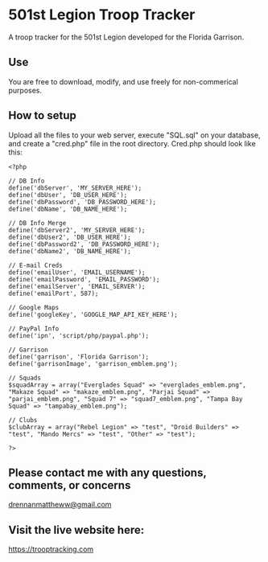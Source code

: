 # 501st Legion Troop Tracker
A troop tracker for the 501st Legion developed for the Florida Garrison.

## Use
You are free to download, modify, and use freely for non-commerical purposes.

## How to setup

Upload all the files to your web server, execute "SQL.sql" on your database, and create a "cred.php" file in the root directory. Cred.php should look like this:
 
```
<?php

// DB Info
define('dbServer', 'MY_SERVER_HERE');
define('dbUser', 'DB_USER_HERE');
define('dbPassword', 'DB_PASSWORD_HERE');
define('dbName', 'DB_NAME_HERE');

// DB Info Merge
define('dbServer2', 'MY_SERVER_HERE');
define('dbUser2', 'DB_USER_HERE');
define('dbPassword2', 'DB_PASSWORD_HERE');
define('dbName2', 'DB_NAME_HERE'); 

// E-mail Creds
define('emailUser', 'EMAIL_USERNAME');
define('emailPassword', 'EMAIL_PASSWORD');
define('emailServer', 'EMAIL_SERVER');
define('emailPort', 587);

// Google Maps
define('googleKey', 'GOOGLE_MAP_API_KEY_HERE');

// PayPal Info
define('ipn', 'script/php/paypal.php');

// Garrison
define('garrison', 'Florida Garrison');
define('garrisonImage', 'garrison_emblem.png');

// Squads
$squadArray = array("Everglades Squad" => "everglades_emblem.png", "Makaze Squad" => "makaze_emblem.png", "Parjai Squad" => "parjai_emblem.png", "Squad 7" => "squad7_emblem.png", "Tampa Bay Squad" => "tampabay_emblem.png");

// Clubs
$clubArray = array("Rebel Legion" => "test", "Droid Builders" => "test", "Mando Mercs" => "test", "Other" => "test");

?>
```


## Please contact me with any questions, comments, or concerns
drennanmattheww@gmail.com

## Visit the live website here:
https://trooptracking.com
